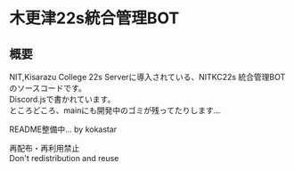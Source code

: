 # 木更津22s統合管理BOT
## 概要
NIT,Kisarazu College 22s Serverに導入されている、NITKC22s 統合管理BOTのソースコードです。  
Discord.jsで書かれています。  
ところどころ、mainにも開発中のゴミが残ってたりします...

README整備中... by kokastar

再配布・再利用禁止  
Don't redistribution and reuse
